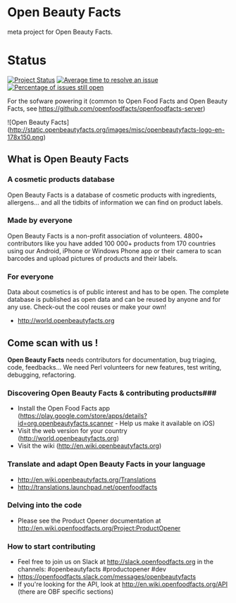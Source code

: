 
# Open Beauty Facts
meta project for Open Beauty Facts. 

**Status**
===

[![Project Status](http://opensource.box.com/badges/active.svg)](http://opensource.box.com/badges)
[![Average time to resolve an issue](http://isitmaintained.com/badge/resolution/openfoodfacts/openbeautyfacts.svg)](http://isitmaintained.com/project/openfoodfacts/openbeautyfacts.svg "Average time to resolve an issue")
[![Percentage of issues still open](http://isitmaintained.com/badge/open/openfoodfacts/openbeautyfacts.svg)](http://isitmaintained.com/project/openfoodfacts/openbeautyfacts.svg "Percentage of issues still open")


For the sofware powering it (common to Open Food Facts and Open Beauty Facts, see https://github.com/openfoodfacts/openfoodfacts-server)

![Open Beauty Facts] (http://static.openbeautyfacts.org/images/misc/openbeautyfacts-logo-en-178x150.png)
## What is Open Beauty Facts ##

### A cosmetic products database

Open Beauty Facts is a database of cosmetic products with ingredients, allergens… and all the tidbits of information we can find on product labels. 

### Made by everyone

Open Beauty Facts is a non-profit association of volunteers.
4800+ contributors like you have added 100 000+ products from 170 countries using our Android, iPhone or Windows Phone app or their camera to scan barcodes and upload pictures of products and their labels.

### For everyone

Data about cosmetics is of public interest and has to be open. The complete database is published as open data and can be reused by anyone and for any use. Check-out the cool reuses or make your own!
- <http://world.openbeautyfacts.org>

## Come scan with us ! ##

**Open Beauty Facts** needs contributors for documentation, bug triaging, code, feedbacks…
We need Perl volunteers for new features, test writing, debugging, refactoring.

### Discovering Open Beauty Facts & contributing products###
- Install the Open Food Facts app (https://play.google.com/store/apps/details?id=org.openbeautyfacts.scanner - Help us make it available on iOS)
- Visit the web version for your country (http://world.openbeautyfacts.org)
- Visit the wiki (http://en.wiki.openbeautyfacts.org)

### Translate and adapt Open Beauty Facts in your language ###

- http://en.wiki.openbeautyfacts.org/Translations
- http://translations.launchpad.net/openfoodfacts

### Delving into the code ###
- Please see the Product Opener documentation at http://en.wiki.openfoodfacts.org/Project:ProductOpener

### How to start contributing ###

- Feel free to join us on Slack at http://slack.openfoodfacts.org in the channels: #openbeautyfacts #productopener #dev
- https://openfoodfacts.slack.com/messages/openbeautyfacts
- If you're looking for the API, look at http://en.wiki.openfoodfacts.org/API (there are OBF specific sections)





